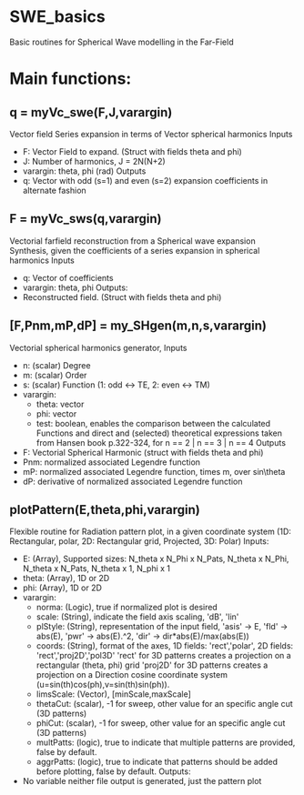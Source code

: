# SWE_basics
Basic routines for Spherical Wave modelling in the Far-Field

# Main functions: 

## q = myVc_swe(F,J,varargin)
Vector field Series expansion in terms of Vector spherical harmonics
Inputs
   * F: Vector Field to expand. (Struct with fields theta and phi)
   * J: Number of harmonics, J = 2N(N+2)
   * varargin: theta, phi (rad)
Outputs
   * q: Vector with odd (s=1) and even (s=2) expansion coefficients in alternate fashion

## F = myVc_sws(q,varargin)
Vectorial farfield reconstruction from a Spherical wave expansion 
Synthesis, given the coefficients of a series expansion in spherical harmonics
Inputs
   * q: Vector of coefficients
   * varargin: theta, phi
Outputs:
   * Reconstructed field. (Struct with fields theta and phi)

## [F,Pnm,mP,dP] = my_SHgen(m,n,s,varargin)
Vectorial spherical harmonics generator, 
Inputs
   * n: (scalar) Degree 
   * m: (scalar) Order
   * s: (scalar) Function (1: odd <-> TE, 2: even <-> TM)
   * varargin: 
       - theta: vector
       - phi: vector
       - test: boolean, enables the comparison between the calculated Functions and direct and (selected) theoretical expressions taken from Hansen book p.322-324, for n == 2 | n == 3 | n == 4 
Outputs 
   * F: Vectorial Spherical Harmonic (struct with fields theta and phi)
   * Pnm: normalized associated Legendre function
   * mP: normalized associated Legendre function, times m, over sin\theta
   * dP: derivative of normalized associated Legendre function

## plotPattern(E,theta,phi,varargin)
Flexible routine for Radiation pattern plot, in a given coordinate system (1D: Rectangular, polar, 2D: Rectangular grid, Projected, 3D: Polar)
Inputs:
   * E:                (Array), Supported sizes: N_theta x N_Phi x N_Pats, N_theta x N_Phi, N_theta x N_Pats, N_theta x 1, N_phi x 1
   * theta:            (Array), 1D or 2D
   * phi:              (Array), 1D or 2D
   * varargin:     
       - norma:        (Logic), true if normalized plot is desired
       - scale:        (String), indicate the field axis scaling, 'dB', 'lin'
       - plStyle:      (String), representation of the input field, 'asis' -> E, 'fld' -> abs(E), 'pwr' -> abs(E).^2, 'dir' -> dir*abs(E)/max(abs(E))
       - coords:       (String), format of the axes, 1D fields: 'rect','polar', 2D fields: 'rect','proj2D','pol3D'
                           'rect' for 3D patterns creates a projection on a rectangular (theta, phi) grid
                           'proj2D' for 3D patterns creates a projection on a Direction cosine coordinate system (u=sin(th)cos(ph),v=sin(th)sin(ph)).
       - limsScale:    (Vector), [minScale,maxScale]
       - thetaCut:     (scalar), -1 for sweep, other value for an specific angle cut (3D patterns)
       - phiCut:       (scalar), -1 for sweep, other value for an specific angle cut (3D patterns)
       - multPatts:	(logic), true to indicate that multiple patterns are provided, false by default.
       - aggrPatts:    (logic), true to indicate that patterns should be added before plotting, false by default. 
Outputs:
   * No variable neither file output is generated, just the pattern plot
